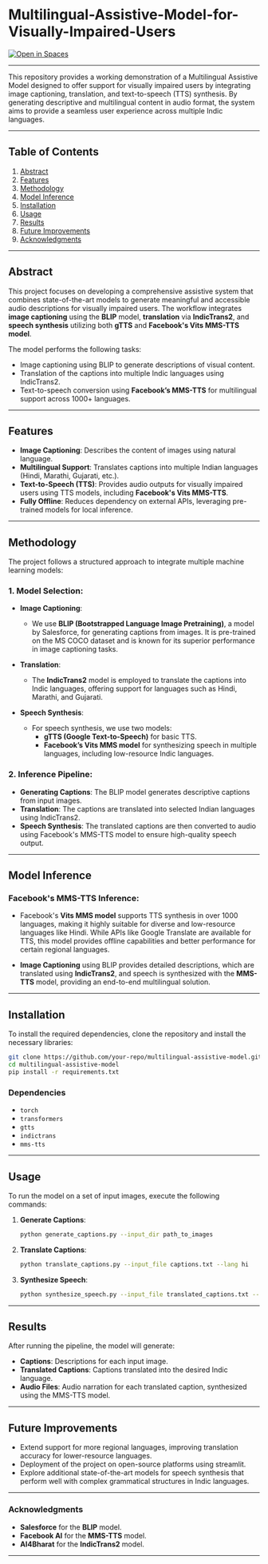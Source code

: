# Multilingual-Assistive-Model-for-Visually-Impaired-Users

[![Open in Spaces](https://img.shields.io/badge/🤗%20Open%20In%20Spaces-blue.svg)](https://huggingface.co/spaces/VDNT11/Multilingual-Assistive-Model)

---

This repository provides a working demonstration of a Multilingual Assistive Model designed to offer support for visually impaired users by integrating image captioning, translation, and text-to-speech (TTS) synthesis. By generating descriptive and multilingual content in audio format, the system aims to provide a seamless user experience across multiple Indic languages.

------

## **Table of Contents**
1. [Abstract](#abstract)
2. [Features](#features)
3. [Methodology](#methodology)
4. [Model Inference](#model-inference)
5. [Installation](#installation)
6. [Usage](#usage)
7. [Results](#results)
8. [Future Improvements](#future-improvements)
9. [Acknowledgments](#Acknowledgments)

---

## **Abstract**

This project focuses on developing a comprehensive assistive system that combines state-of-the-art models to generate meaningful and accessible audio descriptions for visually impaired users. The workflow integrates **image captioning** using the **BLIP** model, **translation** via **IndicTrans2**, and **speech synthesis** utilizing both **gTTS** and **Facebook's Vits MMS-TTS model**.

The model performs the following tasks:
- Image captioning using BLIP to generate descriptions of visual content.
- Translation of the captions into multiple Indic languages using IndicTrans2.
- Text-to-speech conversion using **Facebook’s MMS-TTS** for multilingual support across 1000+ languages.

---

## **Features**
- **Image Captioning**: Describes the content of images using natural language.
- **Multilingual Support**: Translates captions into multiple Indian languages (Hindi, Marathi, Gujarati, etc.).
- **Text-to-Speech (TTS)**: Provides audio outputs for visually impaired users using TTS models, including **Facebook's Vits MMS-TTS**.
- **Fully Offline**: Reduces dependency on external APIs, leveraging pre-trained models for local inference.

---

## **Methodology**

The project follows a structured approach to integrate multiple machine learning models:

### **1. Model Selection**:
- **Image Captioning**: 
  - We use **BLIP (Bootstrapped Language Image Pretraining)**, a model by Salesforce, for generating captions from images. It is pre-trained on the MS COCO dataset and is known for its superior performance in image captioning tasks.
  
- **Translation**:
  - The **IndicTrans2** model is employed to translate the captions into Indic languages, offering support for languages such as Hindi, Marathi, and Gujarati.
  
- **Speech Synthesis**:
  - For speech synthesis, we use two models:
    - **gTTS (Google Text-to-Speech)** for basic TTS.
    - **Facebook’s Vits MMS model** for synthesizing speech in multiple languages, including low-resource Indic languages.

### **2. Inference Pipeline**:
- **Generating Captions**: The BLIP model generates descriptive captions from input images.
- **Translation**: The captions are translated into selected Indian languages using IndicTrans2.
- **Speech Synthesis**: The translated captions are then converted to audio using Facebook's MMS-TTS model to ensure high-quality speech output.

---

## **Model Inference**

### **Facebook's MMS-TTS Inference**:
- Facebook's **Vits MMS model** supports TTS synthesis in over 1000 languages, making it highly suitable for diverse and low-resource languages like Hindi. While APIs like Google Translate are available for TTS, this model provides offline capabilities and better performance for certain regional languages.
  
- **Image Captioning** using BLIP provides detailed descriptions, which are translated using **IndicTrans2**, and speech is synthesized with the **MMS-TTS** model, providing an end-to-end multilingual solution.

---

## **Installation**

To install the required dependencies, clone the repository and install the necessary libraries:

```bash
git clone https://github.com/your-repo/multilingual-assistive-model.git
cd multilingual-assistive-model
pip install -r requirements.txt
```

### **Dependencies**
- `torch`
- `transformers`
- `gtts`
- `indictrans`
- `mms-tts`

---

## **Usage**

To run the model on a set of input images, execute the following commands:

1. **Generate Captions**:
   ```bash
   python generate_captions.py --input_dir path_to_images
   ```

2. **Translate Captions**:
   ```bash
   python translate_captions.py --input_file captions.txt --lang hi
   ```

3. **Synthesize Speech**:
   ```bash
   python synthesize_speech.py --input_file translated_captions.txt --model mms_tts
   ```

---

## **Results**

After running the pipeline, the model will generate:
- **Captions**: Descriptions for each input image.
- **Translated Captions**: Captions translated into the desired Indic language.
- **Audio Files**: Audio narration for each translated caption, synthesized using the MMS-TTS model.

---

## **Future Improvements**

- Extend support for more regional languages, improving translation accuracy for lower-resource languages.
- Deployment of the project on open-source platforms using streamlit.
- Explore additional state-of-the-art models for speech synthesis that perform well with complex grammatical structures in Indic languages.


---

### **Acknowledgments**

- **Salesforce** for the **BLIP** model.
- **Facebook AI** for the **MMS-TTS** model.
- **AI4Bharat** for the **IndicTrans2** model.

---
